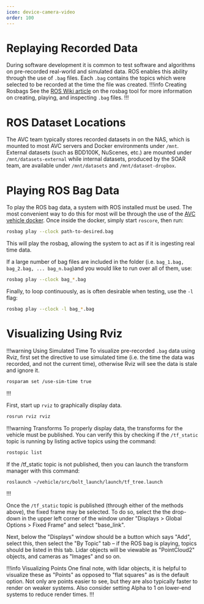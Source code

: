 ```yaml
---
icon: device-camera-video
order: 100
---
```

# Replaying Recorded Data
During software development it is common to test software and algorithms on pre-recorded real-world and simulated data.  ROS enables this ability through the use of `.bag` files.  Each `.bag` contains the topics which were selected to be recorded at the time the file was created.
!!!info Creating Rosbags
See the [ROS Wiki article](http://wiki.ros.org/rosbag/Commandline#record) on the rosbag tool for more information on creating, playing, and inspecting `.bag` files.
!!!

# ROS Dataset Locations
The AVC team typically stores recorded datasets in on the NAS, which is mounted to most AVC servers and Docker environments under `/mnt`.  External datasets (such as BDD100K, NuScenes, etc.) are mounted under `/mnt/datasets-external` while internal datasets, produced by the SOAR team, are available under `/mnt/datasets` and `/mnt/dataset-dropbox`.

# Playing ROS Bag Data
To play the ROS bag data, a system with ROS installed must be used. The most convenient way to do this for most will be through the use of the [AVC vehicle docker](https://gitlab.msu.edu/canvas/soar/software/docker). Once inside the docker, simply start `roscore`, then run:

```bash
rosbag play --clock path-to-desired.bag
```  
This will play the rosbag, allowing the system to act as if it is ingesting real time data.

If a large number of bag files are included in the folder (i.e. `bag_1.bag, bag_2.bag, ... bag_n.bag`)and you would like to run over all of them, use:

```bash
rosbag play --clock bag_*.bag
```

Finally, to loop continuously, as is often desirable when testing, use the `-l` flag:

```bash
rosbag play --clock -l bag_*.bag
```

# Visualizing Using Rviz
!!!warning Using Simulated Time
To visualize pre-recorded `.bag` data using Rviz, first set the directive to use simulated time (i.e. the time the data was recorded, and not the current time), otherwise Rviz will see the data is stale and ignore it.

```bash
rosparam set /use-sim-time true
```
!!!

First, start up `rviz` to graphically display data.

```bash
rosrun rviz rviz
```

!!!warning Transforms
To properly display data, the transforms for the vehicle must be published. You can verify this by checking if the `/tf_static`
topic is running by listing active topics using the command:
```bash
rostopic list
```
If the /tf_static topic is not published, then you can launch the transform manager with this command:
```bash
roslaunch ~/vehicle/src/bolt_launch/launch/tf_tree.launch
```
!!!

Once the `/tf_static` topic is published (through either of the methods above), the fixed frame may be selected. To do so, select the the drop-down in the upper left corner of the window under "Displays > Global Options > Fixed Frame" and select "base_link".  

Next, below the "Displays" window should be a button which says "Add", select this, then select the "By Topic" tab – if the ROS bag is playing, topics should be listed in this tab.  Lidar objects will be viewable as "PointCloud2" objects, and cameras as "Images" and so on.

!!!info Visualizing Points
One final note, with lidar objects, it is helpful to visualize these as "Points" as opposed to "flat squares" as is the default option. Not only are points easier to see, but they are also typically faster to render on weaker systems. Also consider setting Alpha to 1 on lower-end systems to reduce render times.
!!!